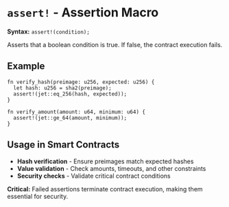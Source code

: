 # `assert!` - Assertion Macro

**Syntax:** `assert!(condition);`

Asserts that a boolean condition is true. If false, the contract execution fails.

## Example
```simplicity
fn verify_hash(preimage: u256, expected: u256) {
  let hash: u256 = sha2(preimage);
  assert!(jet::eq_256(hash, expected));
}

fn verify_amount(amount: u64, minimum: u64) {
  assert!(jet::ge_64(amount, minimum));
}
```

## Usage in Smart Contracts
- **Hash verification** - Ensure preimages match expected hashes
- **Value validation** - Check amounts, timeouts, and other constraints
- **Security checks** - Validate critical contract conditions

**Critical:** Failed assertions terminate contract execution, making them essential for security.
